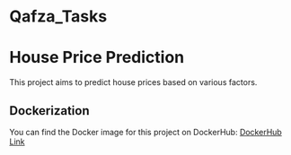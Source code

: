 # Qafza_Tasks

# House Price Prediction

This project aims to predict house prices based on various factors.

## Dockerization

You can find the Docker image for this project on DockerHub: [DockerHub Link]([https://hub.docker.com/r/esraamashagba1996/qafza_app](https://hub.docker.com/repository/docker/esraamashagba1996/qafza_app/tags))

